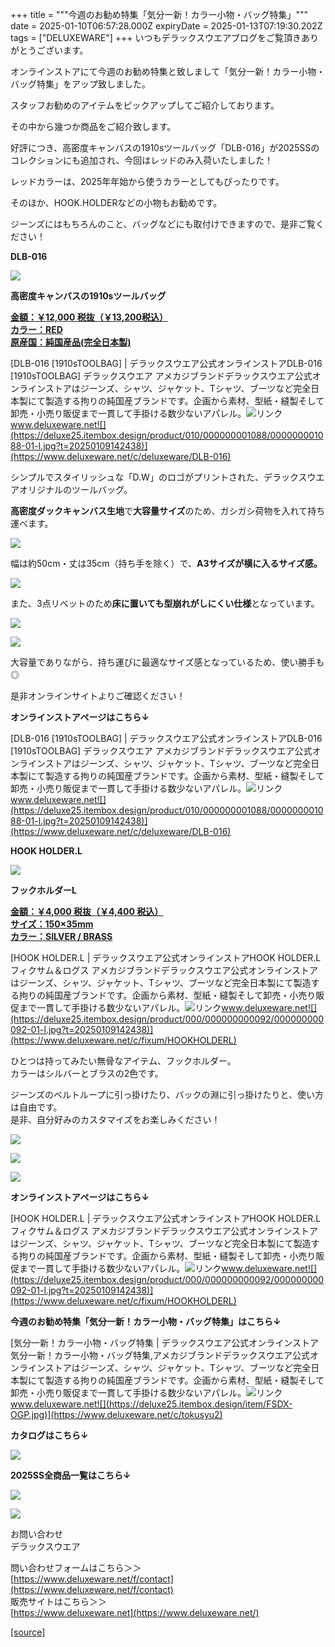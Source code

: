 +++
title = """今週のお勧め特集「気分一新！カラー小物・バッグ特集」"""
date = 2025-01-10T06:57:28.000Z
expiryDate = 2025-01-13T07:19:30.202Z
tags = ["DELUXEWARE"]
+++
いつもデラックスウエアブログをご覧頂きありがとうございます。

オンラインストアにて今週のお勧め特集と致しまして「気分一新！カラー小物・バッグ特集」をアップ致しました。

スタッフお勧めのアイテムをピックアップしてご紹介しております。

その中から幾つか商品をご紹介致します。

好評につき、高密度キャンバスの1910sツールバッグ「DLB-016」が2025SSのコレクションにも追加され、今回はレッドのみ入荷いたしました！

レッドカラーは、2025年年始から使うカラーとしてもぴったりです。

そのほか、HOOK.HOLDERなどの小物もお勧めです。

ジーンズにはもちろんのこと、バッグなどにも取付けできますので、是非ご覧ください！

**DLB-016**

**[![](https://stat.ameba.jp/user_images/20250110/12/deluxeware/0b/07/j/o1199159815531551309.jpg)](https://stat.ameba.jp/user_images/20250110/12/deluxeware/0b/07/j/o1199159815531551309.jpg)**

**高密度キャンバスの1910sツールバッグ**

**[金額：￥12,000 税抜（￥13,200税込）](https://www.deluxeware.net/c/deluxeware/DLB-016)  
[カラー：RED](https://www.deluxeware.net/c/deluxeware/DLB-016)  
[原産国：純国産品(完全日本製)](https://www.deluxeware.net/c/deluxeware/DLB-016)**

[DLB-016 \[1910sTOOLBAG\] | デラックスウエア公式オンラインストアDLB-016 \[1910sTOOLBAG\] デラックスウエア アメカジブランドデラックスウエア公式オンラインストアはジーンズ、シャツ、ジャケット、Tシャツ、ブーツなど完全日本製にて製造する拘りの純国産ブランドです。企画から素材、型紙・縫製そして卸売・小売り販促まで一貫して手掛ける数少ないアパレル。![リンク](https://c.stat100.ameba.jp/ameblo/symbols/v3.20.0/svg/gray/editor_link.svg)www.deluxeware.net![](https://deluxe25.itembox.design/product/010/000000001088/000000001088-01-l.jpg?t=20250109142438)](https://www.deluxeware.net/c/deluxeware/DLB-016)

シンプルでスタイリッシュな「D.W」のロゴがプリントされた、デラックスウエアオリジナルのツールバッグ。

**高密度ダックキャンバス生地**で**大容量サイズ**のため、ガシガシ荷物を入れて持ち運べます。

[![](https://stat.ameba.jp/user_images/20250110/12/deluxeware/5c/f7/j/o1199159815531551312.jpg)](https://stat.ameba.jp/user_images/20250110/12/deluxeware/5c/f7/j/o1199159815531551312.jpg)

幅は約50cm・丈は35cm（持ち手を除く）で、**A3サイズが横に入るサイズ感。**

![](https://deluxe25.itembox.design/product/010/000000001088/000000001088-16-l.jpg?t=20250109142438)

また、3点リベットのため**床に置いても型崩れがしにくい仕様**となっています。

![](https://deluxe25.itembox.design/product/010/000000001088/000000001088-15-l.jpg?t=20250109142438)

![](https://deluxe25.itembox.design/product/010/000000001088/000000001088-01-l.jpg?t=20250109142438)

大容量でありながら、持ち運びに最適なサイズ感となっているため、使い勝手も◎

是非オンラインサイトよりご確認ください！

**オンラインストアページはこちら↓**

[DLB-016 \[1910sTOOLBAG\] | デラックスウエア公式オンラインストアDLB-016 \[1910sTOOLBAG\] デラックスウエア アメカジブランドデラックスウエア公式オンラインストアはジーンズ、シャツ、ジャケット、Tシャツ、ブーツなど完全日本製にて製造する拘りの純国産ブランドです。企画から素材、型紙・縫製そして卸売・小売り販促まで一貫して手掛ける数少ないアパレル。![リンク](https://c.stat100.ameba.jp/ameblo/symbols/v3.20.0/svg/gray/editor_link.svg)www.deluxeware.net![](https://deluxe25.itembox.design/product/010/000000001088/000000001088-01-l.jpg?t=20250109142438)](https://www.deluxeware.net/c/deluxeware/DLB-016)

**HOOK HOLDER.L**

**[![](https://stat.ameba.jp/user_images/20250110/12/deluxeware/38/69/j/o1199159815531551318.jpg)](https://stat.ameba.jp/user_images/20250110/12/deluxeware/38/69/j/o1199159815531551318.jpg)**

**フックホルダーL**

**[金額：￥4,000 税抜（￥4,400 税込）](https://www.deluxeware.net/c/fixum/HOOKHOLDERL)  
[サイズ：150×35mm](https://www.deluxeware.net/c/fixum/HOOKHOLDERL)  
[カラー：SILVER / BRASS](https://www.deluxeware.net/c/fixum/HOOKHOLDERL)**

[HOOK HOLDER.L | デラックスウエア公式オンラインストアHOOK HOLDER.L フィクサム＆ログス アメカジブランドデラックスウエア公式オンラインストアはジーンズ、シャツ、ジャケット、Tシャツ、ブーツなど完全日本製にて製造する拘りの純国産ブランドです。企画から素材、型紙・縫製そして卸売・小売り販促まで一貫して手掛ける数少ないアパレル。![リンク](https://c.stat100.ameba.jp/ameblo/symbols/v3.20.0/svg/gray/editor_link.svg)www.deluxeware.net![](https://deluxe25.itembox.design/product/000/000000000092/000000000092-01-l.jpg?t=20250109142438)](https://www.deluxeware.net/c/fixum/HOOKHOLDERL)

ひとつは持ってみたい無骨なアイテム、フックホルダー。  
カラーはシルバーとブラスの2色です。  
  
ジーンズのベルトループに引っ掛けたり、バックの淵に引っ掛けたりと、使い方は自由です。  
是非、自分好みのカスタマイズをお楽しみください！

[![](https://stat.ameba.jp/user_images/20250110/12/deluxeware/98/ec/j/o1199159815531554929.jpg)](https://stat.ameba.jp/user_images/20250110/12/deluxeware/98/ec/j/o1199159815531554929.jpg)

[![](https://stat.ameba.jp/user_images/20250110/12/deluxeware/1c/3b/j/o1199159815531551316.jpg)](https://stat.ameba.jp/user_images/20250110/12/deluxeware/1c/3b/j/o1199159815531551316.jpg)

![](https://deluxe25.itembox.design/product/000/000000000092/000000000092-01-l.jpg?t=20250109142438)

**オンラインストアページはこちら↓**

[HOOK HOLDER.L | デラックスウエア公式オンラインストアHOOK HOLDER.L フィクサム＆ログス アメカジブランドデラックスウエア公式オンラインストアはジーンズ、シャツ、ジャケット、Tシャツ、ブーツなど完全日本製にて製造する拘りの純国産ブランドです。企画から素材、型紙・縫製そして卸売・小売り販促まで一貫して手掛ける数少ないアパレル。![リンク](https://c.stat100.ameba.jp/ameblo/symbols/v3.20.0/svg/gray/editor_link.svg)www.deluxeware.net![](https://deluxe25.itembox.design/product/000/000000000092/000000000092-01-l.jpg?t=20250109142438)](https://www.deluxeware.net/c/fixum/HOOKHOLDERL)

**今週のお勧め特集「気分一新！カラー小物・バッグ特集」はこちら↓**

[気分一新！カラー小物・バッグ特集 | デラックスウエア公式オンラインストア気分一新！カラー小物・バッグ特集,アメカジブランドデラックスウエア公式オンラインストアはジーンズ、シャツ、ジャケット、Tシャツ、ブーツなど完全日本製にて製造する拘りの純国産ブランドです。企画から素材、型紙・縫製そして卸売・小売り販促まで一貫して手掛ける数少ないアパレル。![リンク](https://c.stat100.ameba.jp/ameblo/symbols/v3.20.0/svg/gray/editor_link.svg)www.deluxeware.net![](https://deluxe25.itembox.design/item/FSDX-OGP.jpg)](https://www.deluxeware.net/c/tokusyu2)

**カタログはこちら↓**

[![](https://stat.ameba.jp/user_images/20250108/16/deluxeware/cb/46/j/o1200050015530950986.jpg?caw=800)](https://www.deluxeware.net/c/deluxeware/catalog)

**2025SS全商品一覧はこちら↓**

[![](https://stat.ameba.jp/user_images/20250108/16/deluxeware/5f/e5/j/o1200050015530951033.jpg?caw=800)](https://www.deluxeware.net/c/2025SSreserve)

[![](https://stat.ameba.jp/user_images/20240315/15/deluxeware/04/7f/j/o0800026015413271803.jpg?caw=800)](https://www.instagram.com/deluxeware/?hl=ja)

お問い合わせ  
デラックスウエア

問い合わせフォームはこちら＞＞  
[https://www.deluxeware.net/f/contact](https://www.deluxeware.net/f/contact)  
販売サイトはこちら＞＞  
[https://www.deluxeware.net](https://www.deluxeware.net/)

[[source]](https://ameblo.jp/deluxeware/entry-12881885963.html)

